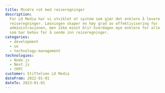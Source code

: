```yaml
---
title: Mindre rot med reiseregninger
description:
  For LO Media har vi utviklet et system som gjør det enklere å levere inn
  reiseregninger. Løsningen skaper en høy grad av effektivisering for
  administrasjonen, men ikke minst blir hverdagen mye enklere for alle ansatte
  som har behov for å sende inn reiseregninger.
categories:
  - development
  - ux
  - technology-management
technologies:
  - Node.js
  - Next.js
  - tRPC
customer: Stiftelsen LO Media
dateFrom: 2022-01-01
dateTo: 2023-01-01
---
```

